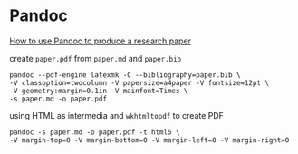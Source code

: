 <!-- toc -->
# Pandoc

[How to use Pandoc to produce a research paper](https://opensource.com/article/18/9/pandoc-research-paper)

create `paper.pdf` from `paper.md` and `paper.bib`

```shell
pandoc --pdf-engine latexmk -C --bibliography=paper.bib \
-V classoption=twocolumn -V papersize=a4paper -V fontsize=12pt \
-V geometry:margin=0.1in -V mainfont=Times \
-s paper.md -o paper.pdf
```

using HTML as intermedia and `wkhtmltopdf` to create PDF

```shell
pandoc -s paper.md -o paper.pdf -t html5 \
-V margin-top=0 -V margin-bottom=0 -V margin-left=0 -V margin-right=0
```
